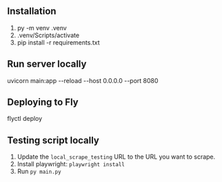 ## Installation

1. py -m venv .venv
2. .venv/Scripts/activate
3. pip install -r requirements.txt

## Run server locally

uvicorn main:app --reload --host 0.0.0.0 --port 8080

## Deploying to Fly

flyctl deploy

## Testing script locally

1. Update the `local_scrape_testing` URL to the URL you want to scrape.
2. Install playwright: `playwright install`
3. Run `py main.py`
